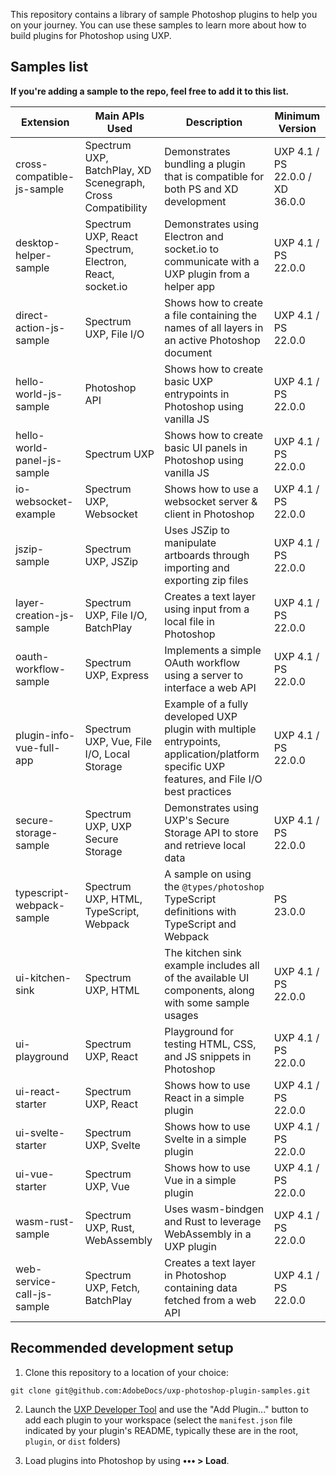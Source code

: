 
This repository contains a library of sample Photoshop plugins to help you on your journey. You can use these samples to learn more about how to build plugins for Photoshop using UXP.

## Samples list

**If you're adding a sample to the repo, feel free to add it to this list.**

| Extension                   | Main APIs Used                                              | Description                                                                                                                                | Minimum Version                 |
| --------------------------- | ----------------------------------------------------------- | ------------------------------------------------------------------------------------------------------------------------------------------ | ------------------------------- |
| cross-compatible-js-sample  | Spectrum UXP, BatchPlay, XD Scenegraph, Cross Compatibility | Demonstrates bundling a plugin that is compatible for both PS and XD development                                                           | UXP 4.1 / PS 22.0.0 / XD 36.0.0 |
| desktop-helper-sample       | Spectrum UXP, React Spectrum, Electron, React, socket.io    | Demonstrates using Electron and socket.io to communicate with a UXP plugin from a helper app                                               | UXP 4.1 / PS 22.0.0             |
| direct-action-js-sample     | Spectrum UXP, File I/O                                      | Shows how to create a file containing the names of all layers in an active Photoshop document                                              | UXP 4.1 / PS 22.0.0             |
| hello-world-js-sample       | Photoshop API                                               | Shows how to create basic UXP entrypoints in Photoshop using vanilla JS                                                                    | UXP 4.1 / PS 22.0.0             |
| hello-world-panel-js-sample | Spectrum UXP                                                | Shows how to create basic UI panels in Photoshop using vanilla JS                                                                          | UXP 4.1 / PS 22.0.0             |
| io-websocket-example        | Spectrum UXP, Websocket                                     | Shows how to use a websocket server & client in Photoshop                                                                                  | UXP 4.1 / PS 22.0.0             |
| jszip-sample                | Spectrum UXP, JSZip                                         | Uses JSZip to manipulate artboards through importing and exporting zip files                                                               | UXP 4.1 / PS 22.0.0             |
| layer-creation-js-sample    | Spectrum UXP, File I/O, BatchPlay                           | Creates a text layer using input from a local file in Photoshop                                                                            | UXP 4.1 / PS 22.0.0             |
| oauth-workflow-sample       | Spectrum UXP, Express                                       | Implements a simple OAuth workflow using a server to interface a web API                                                                   | UXP 4.1 / PS 22.0.0             |
| plugin-info-vue-full-app    | Spectrum UXP, Vue, File I/O, Local Storage                  | Example of a fully developed UXP plugin with multiple entrypoints, application/platform specific UXP features, and File I/O best practices | UXP 4.1 / PS 22.0.0             |
| secure-storage-sample       | Spectrum UXP, UXP Secure Storage                            | Demonstrates using UXP's Secure Storage API to store and retrieve local data                                                               | UXP 4.1 / PS 22.0.0             |
| typescript-webpack-sample   | Spectrum UXP, HTML, TypeScript, Webpack                     | A sample on using the `@types/photoshop` TypeScript definitions with TypeScript and Webpack                                                            | PS 23.0.0              |
| ui-kitchen-sink             | Spectrum UXP, HTML                                          | The kitchen sink example includes all of the available UI components, along with some sample usages                                        | UXP 4.1 / PS 22.0.0             |
| ui-playground               | Spectrum UXP, React                                         | Playground for testing HTML, CSS, and JS snippets in Photoshop                                                                             | UXP 4.1 / PS 22.0.0             |
| ui-react-starter            | Spectrum UXP, React                                         | Shows how to use React in a simple plugin                                                                                                  | UXP 4.1 / PS 22.0.0             |
| ui-svelte-starter           | Spectrum UXP, Svelte                                        | Shows how to use Svelte in a simple plugin                                                                                                 | UXP 4.1 / PS 22.0.0             |
| ui-vue-starter              | Spectrum UXP, Vue                                           | Shows how to use Vue in a simple plugin                                                                                                    | UXP 4.1 / PS 22.0.0             |
| wasm-rust-sample            | Spectrum UXP, Rust, WebAssembly                             | Uses wasm-bindgen and Rust to leverage WebAssembly in a UXP plugin                                                                         | UXP 4.1 / PS 22.0.0             |
| web-service-call-js-sample  | Spectrum UXP, Fetch, BatchPlay                              | Creates a text layer in Photoshop containing data fetched from a web API                                                                   | UXP 4.1 / PS 22.0.0             |

## Recommended development setup

1. Clone this repository to a location of your choice:

```
git clone git@github.com:AdobeDocs/uxp-photoshop-plugin-samples.git
```

2. Launch the [UXP Developer Tool](https://www.adobe.io/photoshop/uxp/devtool/) and use the "Add Plugin..." button to add each plugin to your workspace (select the `manifest.json` file indicated by your plugin's README, typically these are in the root, `plugin`, or `dist` folders)

3. Load plugins into Photoshop by using **••• > Load**.
